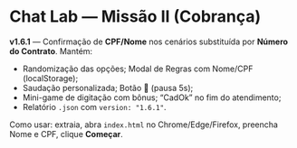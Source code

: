
# Chat Lab — Missão II (Cobrança)

**v1.6.1** — Confirmação de **CPF/Nome** nos cenários substituída por **Número do Contrato**. Mantém:
- Randomização das opções; Modal de Regras com Nome/CPF (localStorage);
- Saudação personalizada; Botão 📎 (pausa 5s);
- Mini-game de digitação com bônus; “CadOk” no fim do atendimento;
- Relatório `.json` com `version: "1.6.1"`.

Como usar: extraia, abra `index.html` no Chrome/Edge/Firefox, preencha Nome e CPF, clique **Começar**.
